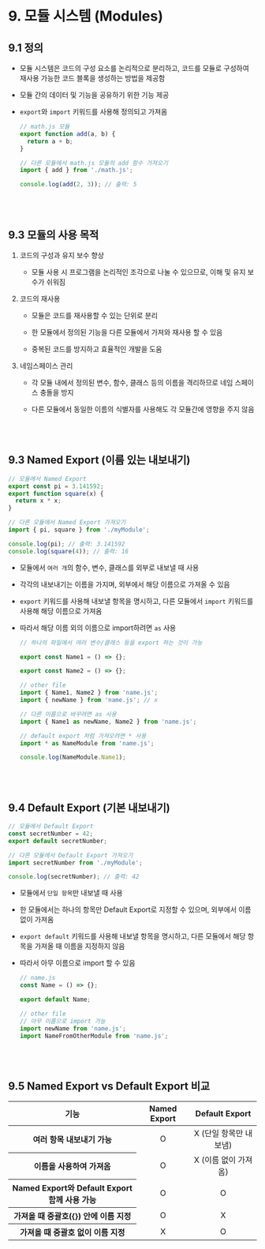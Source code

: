 # 9. 모듈 시스템 (Modules)

## 9.1 정의

- 모듈 시스템은 코드의 구성 요소를 논리적으로 분리하고, 코드를 모듈로 구성하여 재사용 가능한 코드 블록을 생성하는 방법을 제공함

- 모듈 간의 데이터 및 기능을 공유하기 위한 기능 제공

- `export`와 `import` 키워드를 사용해 정의되고 가져옴

  ```javascript
  // math.js 모듈
  export function add(a, b) {
    return a + b;
  }

  // 다른 모듈에서 math.js 모듈의 add 함수 가져오기
  import { add } from './math.js';

  console.log(add(2, 3)); // 출력: 5
  ```

<br/><br/>

## 9.3 모듈의 사용 목적

1. 코드의 구성과 유지 보수 향상

   - 모듈 사용 시 프로그램을 논리적인 조각으로 나눌 수 있으므로, 이해 및 유지 보수가 쉬워짐

2. 코드의 재사용

   - 모듈은 코드를 재사용할 수 있는 단위로 분리

   - 한 모듈에서 정의된 기능을 다른 모듈에서 가져와 재사용 할 수 있음

   - 중복된 코드를 방지하고 효율적인 개발을 도움

3. 네임스페이스 관리

   - 각 모듈 내에서 정의된 변수, 함수, 클래스 등의 이름을 격리하므로 네임 스페이스 충돌을 방지

   - 다른 모듈에서 동일한 이름의 식별자를 사용해도 각 모듈간에 영향을 주지 않음

<br/><br/>

## 9.3 Named Export (이름 있는 내보내기)

```javascript
// 모듈에서 Named Export
export const pi = 3.141592;
export function square(x) {
  return x * x;
}

// 다른 모듈에서 Named Export 가져오기
import { pi, square } from './myModule';

console.log(pi); // 출력: 3.141592
console.log(square(4)); // 출력: 16
```

- 모듈에서 `여러 개`의 함수, 변수, 클래스를 외부로 내보낼 때 사용

- 각각의 내보내기는 이름을 가지며, 외부에서 해당 이름으로 가져올 수 있음

- `export` 키워드를 사용해 내보낼 항목을 명시하고, 다른 모듈에서 `import` 키워드를 사용해 해당 이름으로 가져옴

- 따라서 해당 이름 외의 이름으로 import하려면 `as` 사용

  ```javascript
  // 하나의 파일에서 여러 변수/클래스 등을 export 하는 것이 가능

  export const Name1 = () => {};

  export const Name2 = () => {};

  // other file
  import { Name1, Name2 } from 'name.js';
  import { newName } from 'name.js'; // x

  // 다른 이름으로 바꾸려면 as 사용
  import { Name1 as newName, Name2 } from 'name.js';

  // default export 처럼 가져오려면 * 사용
  import * as NameModule from 'name.js';

  console.log(NameModule.Name1);
  ```

<br/><br/>

## 9.4 Default Export (기본 내보내기)

```javascript
// 모듈에서 Default Export
const secretNumber = 42;
export default secretNumber;

// 다른 모듈에서 Default Export 가져오기
import secretNumber from './myModule';

console.log(secretNumber); // 출력: 42
```

- 모듈에서 `단일 항목`만 내보낼 때 사용

- 한 모듈에서는 하나의 항목만 Default Export로 지정할 수 있으며, 외부에서 이름 없이 가져옴

- `export default` 키워드를 사용해 내보낼 항목을 명시하고, 다른 모듈에서 해당 항목을 가져올 때 이름을 지정하지 않음

- 따라서 아무 이름으로 import 할 수 있음

  ```javascript
  // name.js
  const Name = () => {};

  export default Name;

  // other file
  // 아무 이름으로 import 가능
  import newName from 'name.js';
  import NameFromOtherModule from 'name.js';
  ```

<br/><br/>

## 9.5 Named Export vs Default Export 비교

<table>
  <thead>
    <tr>
      <th>기능</th>
      <th>Named Export</th>
      <th>Default Export</th>
    </tr>
  </thead>
  <tbody align="center">
    <tr>
      <th>여러 항목 내보내기 가능</th>
      <td>O</td>
      <td>X (단일 항목만 내보냄)</td>
    </tr>
    <tr>
      <th>이름을 사용하여 가져옴</th>
      <td>O</td>
      <td>X (이름 없이 가져옴)</td>
    </tr>
    <tr>
      <th>Named Export와 Default Export 함께 사용 가능</th>
      <td>O</td>
      <td>O</td>
    </tr>
    <tr>
      <th>가져올 때 중괄호({}) 안에 이름 지정</th>
      <td>O</td>
      <td>X</td>
    </tr>
    <tr>
      <th>가져올 때 중괄호 없이 이름 지정</th>
      <td>X</td>
      <td>O</td>
    </tr>
  </tbody>
</table>
